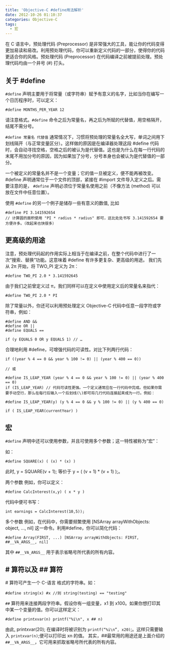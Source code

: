 ```yaml
---
title: 'Objective-C #define用法解析'
date: 2012-10-26 01:10:37
categories: Objective-C
tags:
  - 宏
---
```

在 C 语言中，预处理代码 (Preprocessor) 是非常强大的工具，能让你的代码变得更加易读和易改。利用预处理代码，你可以重新定义代码的一部分，使得你的代码更适合你的风格。预处理代码 (Preprocessor) 在代码编译之前被提前处理。预处理代码均由一个井号 (#) 打头。

## 关于 #define

`#define` 声明主要用于将常量（或字符串）赋予有意义的名字，比如当你在编写一个日历程序时，可以定义：
```objc
#define MONTHS_PER_YEAR 12
```
请注意格式。`#define` 命令之后为常量名，再之后为所赋的代替值，用空格隔开，结尾不需分号。

`#define 常量名 代替值`
通常情况下，习惯将预处理的常量名全大写，单词之间用下划线隔开（与正常变量区分）。这样做的原因是在编译器处理这段 #define 代码时，会自动寻找空格，空格之后的被认为是代替值。这也是为什么在每一行代码的末尾不用加分号的原因，因为如果加了分号，分号本身也会被认为是代替值的一部分。

一个被定义的常量名并不是一个变量；它的值一旦被定义，便不能再被改变。 #define 声明通常位于一个文件的顶部，紧接在 #import 文件导入定义之后。需要注意的是， `#define` 声明必须位于常量名使用之前（不像方法 (method) 可以放在文件中任意位置）。

使用 `#define` 的另一个例子是储存一些有意义的数值, 比如
```objc
#define PI 3.141592654
// 计算圆的面积使用 "PI * radius * radius" 即可，这比处处书写 3.141592654 要方便许多。（改起来也快很多）
```

<!-- more -->

## 更高级的用途

注意，预处理代码起的作用实际上相当于在编译之前，在整个代码中进行了一次“搜索、替换”功能。这意味着 #define 有许多更复杂、更高级的用途。
我们先从 2π 开始，将 TWO_PI 定义为 2π：
```objc
#define TWO_PI 2.0 * 3.141592645
```

由于我们之前曾定义过 π，我们同样可以在定义中使用定义后的常量名来指代：
```objc
#define TWO_PI 2.0 * PI
```

除了常量以外，你还可以利用预处理定义 Objective-C 代码中任意一段字符或字符串，例如：
```objc
#define AND &&
#define OR ||
#define EQUALS ==

if (y EQUALS 0 OR y EQUALS 1) // …
```

合理地利用 #define，可增强代码的可读性。对比下列两行代码：
```objc 
if ((year % 4 == 0 && year % 100 != 0) || (year % 400 == 0))

// 或

#define IS_LEAP_YEAR (year % 4 == 0 && year % 100 != 0) || (year % 400 == 0)
if (IS_LEAP_YEAR) // 代码可读性更强。一个定义通常应在一行代码中完成。但如果你需要手动空行，那么在每行后输入一个后划线(\)即可将几行代码连接起来成为一行。例如：

#define IS_LEAP_YEAR(y) (y % 4 == 0 && y % 100 != 0) || (y % 400 == 0)

if ( IS_LEAP_YEAR(currentYear) ) 
```

## 宏

`#define` 声明中还可以使用参数，并且可使用多个参数；这一特性被称为“宏”：

如：
```objc
#define SQUARE(x) ( (x) * (x) )
```
此时, y = SQUARE(v + 1); 等价于 y = ( (v + 1) * (v + 1) );。

两个参数
例如，你可以定义：
```objc
#define CalcInterest(x,y) ( x * y )
```
代码中便可书写：
```objc
int earnings = CalcInterest(10,5));
```
多个参数
例如，在代码中，你需要频繁使用 [NSArray arrayWithObjects: object, ..., nil] 这一命令。利用#define，你可以简化代码：
```objc
#define Array(FIRST, ...) [NSArray arrayWithObjects: FIRST, ##__VA_ARGS__, nil]
```
其中 `##__VA_ARGS__` 用于表示省略号所代表的所有内容。
 

## \# 算符以及 \#\# 算符

\# 算符可产生一个 C-语言 格式的字符串。如：
```objc
#define string(x) #x //则 string(testing) == "testing"
```
`##` 算符用来连接两段字符串。假设你有一组变量，x1 到 x100。如果你想打印其中某一个变量的值。你可以这样定义：
```objc
#define printxvar(n) printf("%i\n", x ## n)
```

由此, printxvar(20); 在编译时将被识别为 `printf(“%i\n”, x20)`;。这样只需要输入 `printxvar(n)`;便可以打印出 xn 的值。
其实，##最常用的用途还是上面介绍的 `##__VA_ARGS__`，它可用来抓取省略号所代表的所有内容。